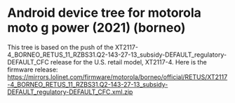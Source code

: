 # Android device tree for motorola moto g power (2021) (borneo)

This tree is based on the push of the XT2117-4_BORNEO_RETUS_11_RZBS31.Q2-143-27-13_subsidy-DEFAULT_regulatory-DEFAULT_CFC release for the U.S. retail model, XT2117-4.
Here is the firmware release: https://mirrors.lolinet.com/firmware/motorola/borneo/official/RETUS/XT2117-4_BORNEO_RETUS_11_RZBS31.Q2-143-27-13_subsidy-DEFAULT_regulatory-DEFAULT_CFC.xml.zip
